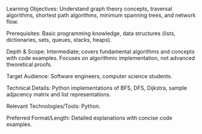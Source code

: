 Learning Objectives: Understand graph theory concepts, traversal algorithms, shortest path algorithms, minimum spanning trees, and network flow.

Prerequisites: Basic programming knowledge, data structures (lists, dictionaries, sets, queues, stacks, heaps).

Depth & Scope: Intermediate; covers fundamental algorithms and concepts with code examples. Focuses on algorithmic implementation, not advanced theoretical proofs.

Target Audience: Software engineers, computer science students.

Technical Details: Python implementations of BFS, DFS, Dijkstra, sample adjacency matrix and list representations.

Relevant Technologies/Tools: Python.

Preferred Format/Length: Detailed explanations with concise code examples.
